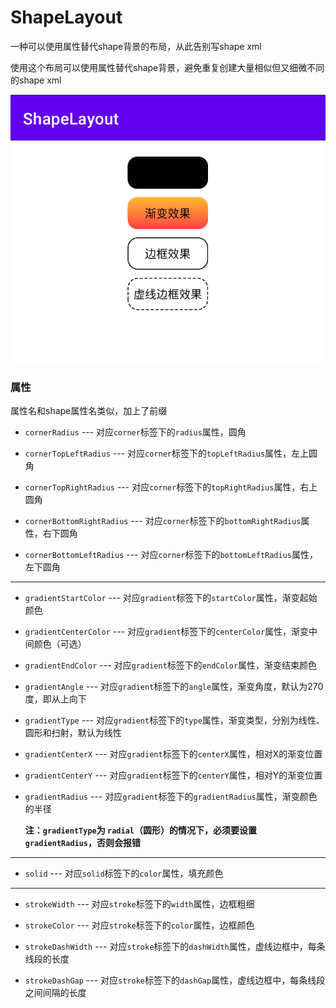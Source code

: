 # ShapeLayout

一种可以使用属性替代shape背景的布局，从此告别写shape xml

使用这个布局可以使用属性替代shape背景，避免重复创建大量相似但又细微不同的shape xml

![Demo](./ShapeLayout.png)

### 属性

属性名和shape属性名类似，加上了前缀

* `cornerRadius` --- 对应`corner`标签下的`radius`属性，圆角

* `cornerTopLeftRadius` --- 对应`corner`标签下的`topLeftRadius`属性，左上圆角

* `cornerTopRightRadius` --- 对应`corner`标签下的`topRightRadius`属性，右上圆角

* `cornerBottomRightRadius` --- 对应`corner`标签下的`bottomRightRadius`属性，右下圆角

* `cornerBottomLeftRadius` --- 对应`corner`标签下的`bottomLeftRadius`属性，左下圆角

---

* `gradientStartColor` --- 对应`gradient`标签下的`startColor`属性，渐变起始颜色

* `gradientCenterColor` --- 对应`gradient`标签下的`centerColor`属性，渐变中间颜色（可选）

* `gradientEndColor` --- 对应`gradient`标签下的`endColor`属性，渐变结束颜色

* `gradientAngle` --- 对应`gradient`标签下的`angle`属性，渐变角度，默认为270度，即从上向下

* `gradientType` --- 对应`gradient`标签下的`type`属性，渐变类型，分别为线性、圆形和扫射，默认为线性

* `gradientCenterX` --- 对应`gradient`标签下的`centerX`属性，相对X的渐变位置

* `gradientCenterY` --- 对应`gradient`标签下的`centerY`属性，相对Y的渐变位置

* `gradientRadius` --- 对应`gradient`标签下的`gradientRadius`属性，渐变颜色的半径

    **注：`gradientType`为 `radial`（圆形）的情况下，必须要设置`gradientRadius`，否则会报错**

---

* `solid` --- 对应`solid`标签下的`color`属性，填充颜色

---

* `strokeWidth` --- 对应`stroke`标签下的`width`属性，边框粗细

* `strokeColor` --- 对应`stroke`标签下的`color`属性，边框颜色

* `strokeDashWidth` --- 对应`stroke`标签下的`dashWidth`属性，虚线边框中，每条线段的长度

* `strokeDashGap` --- 对应`stroke`标签下的`dashGap`属性，虚线边框中，每条线段之间间隔的长度
